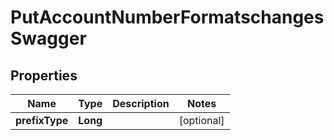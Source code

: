 

# PutAccountNumberFormatschangesSwagger


## Properties

| Name | Type | Description | Notes |
|------------ | ------------- | ------------- | -------------|
|**prefixType** | **Long** |  |  [optional] |



